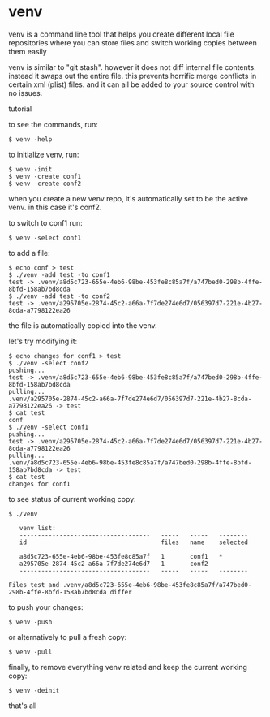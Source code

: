 # venv

venv is a command line tool that helps you create different local file repositories where you can store files and switch working copies between them easily

venv is similar to "git stash". however it does not diff internal file contents. instead it swaps out the entire file. this prevents horrific merge conflicts in certain xml (plist) files. and it can all be added to your source control with no issues.


tutorial

to see the commands, run:
```
$ venv -help
```
to initialize venv, run:
```
$ venv -init
$ venv -create conf1
$ venv -create conf2
```
when you create a new venv repo, it's automatically set to be the active venv. in this case it's conf2.

to switch to conf1 run:
```
$ venv -select conf1
```
to add a file:
```
$ echo conf > test
$ ./venv -add test -to conf1
test -> .venv/a8d5c723-655e-4eb6-98be-453fe8c85a7f/a747bed0-298b-4ffe-8bfd-158ab7bd8cda
$ ./venv -add test -to conf2
test -> .venv/a295705e-2874-45c2-a66a-7f7de274e6d7/056397d7-221e-4b27-8cda-a7798122ea26
```
the file is automatically copied into the venv.

let's try modifying it:
```
$ echo changes for conf1 > test
$ ./venv -select conf2
pushing...
test -> .venv/a8d5c723-655e-4eb6-98be-453fe8c85a7f/a747bed0-298b-4ffe-8bfd-158ab7bd8cda
pulling...
.venv/a295705e-2874-45c2-a66a-7f7de274e6d7/056397d7-221e-4b27-8cda-a7798122ea26 -> test
$ cat test
conf
$ ./venv -select conf1
pushing...
test -> .venv/a295705e-2874-45c2-a66a-7f7de274e6d7/056397d7-221e-4b27-8cda-a7798122ea26
pulling...
.venv/a8d5c723-655e-4eb6-98be-453fe8c85a7f/a747bed0-298b-4ffe-8bfd-158ab7bd8cda -> test
$ cat test
changes for conf1

```
to see status of current working copy:
```
$ ./venv

   venv list:                                               
   ------------------------------------   -----   -----   --------  
   id                                     files   name    selected  
                                                                    
   a8d5c723-655e-4eb6-98be-453fe8c85a7f   1       conf1   *         
   a295705e-2874-45c2-a66a-7f7de274e6d7   1       conf2             
   ------------------------------------   -----   -----   --------  

Files test and .venv/a8d5c723-655e-4eb6-98be-453fe8c85a7f/a747bed0-298b-4ffe-8bfd-158ab7bd8cda differ
```
to push your changes:
```
$ venv -push
```
or alternatively to pull a fresh copy:
```
$ venv -pull
```
finally, to remove everything venv related and keep the current working copy:
```
$ venv -deinit
```

that's all